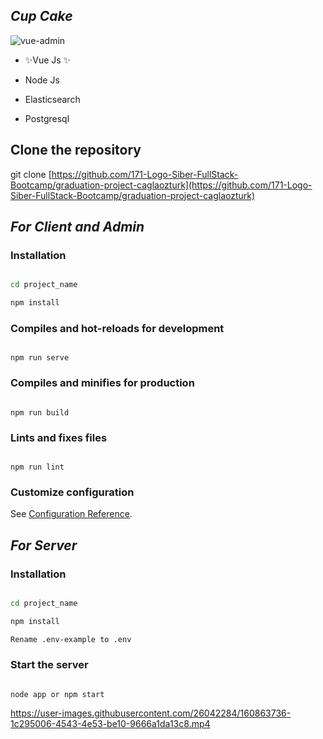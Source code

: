 ##  _Cup Cake_

![vue-admin](https://user-images.githubusercontent.com/26042284/160863622-3f7a05ec-464e-4040-beb8-1bd6cbec1455.png)


- ✨Vue Js ✨

- Node Js

- Elasticsearch

- Postgresql

  

## Clone the repository
  

git clone [https://github.com/171-Logo-Siber-FullStack-Bootcamp/graduation-project-caglaozturk](https://github.com/171-Logo-Siber-FullStack-Bootcamp/graduation-project-caglaozturk)
  

##  _For Client and Admin_

### Installation

  
```sh

cd project_name

npm install

```

### Compiles and hot-reloads for development

```

npm run serve

```

  

### Compiles and minifies for production

```

npm run build

```

  

### Lints and fixes files

```

npm run lint

```

  

### Customize configuration

See [Configuration Reference](https://cli.vuejs.org/config/).

##  _For Server_

### Installation

  
```sh

cd project_name

npm install

Rename .env-example to .env

```

### Start the server

```

node app or npm start

```

https://user-images.githubusercontent.com/26042284/160863736-1c295006-4543-4e53-be10-9666a1da13c8.mp4
